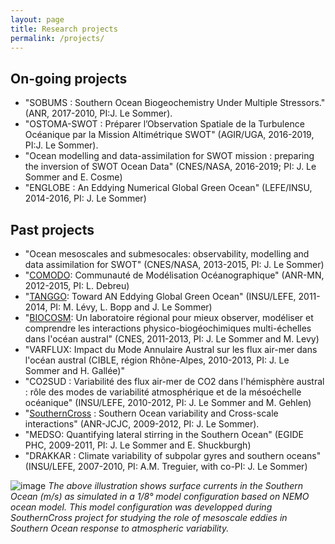```yaml
---
layout: page
title: Research projects
permalink: /projects/
---
```






## On-going projects
- "SOBUMS : Southern Ocean Biogeochemistry Under Multiple Stressors." (ANR, 2017-2010, PI:J. Le Sommer).
- "OSTOMA-SWOT : Préparer l’Observation Spatiale de la TurbulenceOcéanique par la Mission Altimétrique SWOT" (AGIR/UGA, 2016-2019, PI:J. Le Sommer).
- "Ocean modelling and data-assimilation for SWOT mission : preparing the inversion of SWOT Ocean Data" (CNES/NASA, 2016-2019; PI: J. Le Sommer and E. Cosme)
- "ENGLOBE : An Eddying Numerical Global Green Ocean" (LEFE/INSU, 2014-2016, PI: J. Le Sommer)

## Past projects
*   "Ocean mesoscales and submesocales: observability, modelling and data assimilation for SWOT" (CNES/NASA, 2013-2015, PI: J. Le Sommer)  
*   "[COMODO](http://www.comodo-ocean.fr/): Communauté de Modélisation Océanographique" (ANR-MN, 2012-2015, PI: L. Debreu)  
*   "[TANGGO](http://www.tanggo.grenoble.cnrs.fr/): Toward AN Eddying Global Green Ocean" (INSU/LEFE, 2011-2014, PI: M. Lévy, L. Bopp and J. Le Sommer)
*   "[BIOCOSM](http://servforge.legi.grenoble-inp.fr/projects/wg-tanggo-collab/wiki/BIOCOSMPublic): Un laboratoire régional pour mieux observer, modéliser et comprendre les interactions physico-biogéochimiques multi-échelles dans l'océan austral" (CNES, 2011-2013, PI: J. Le Sommer and M. Levy)
*   "VARFLUX: Impact du Mode Annulaire Austral sur les flux air-mer dans l'océan austral (CIBLE, région Rhône-Alpes, 2010-2013, PI: J. Le Sommer and H. Gallée)"
*   "CO2SUD : Variabilité des flux air-mer de CO2  dans l'hémisphère austral : rôle des modes de variabilité atmosphérique et de la mésoéchelle océanique" (INSU/LEFE, 2010-2012, PI: J. Le Sommer and M. Gehlen)
*   "[SouthernCross](http://servforge.legi.grenoble-inp.fr/projects/wg-southern-cross) : Southern Ocean variability and Cross-scale interactions" (ANR-JCJC, 2009-2012, PI: J. Le Sommer).
*   "MEDSO: Quantifying lateral stirring in the Southern Ocean" (EGIDE PHC, 2009-2011, PI: J. Le Sommer and E. Shuckburgh)
*   "DRAKKAR : Climate variability of subpolar gyres and southern oceans" (INSU/LEFE, 2007-2010, PI: A.M. Treguier, with co-PI: J. Le Sommer)

![image]({{site.baseurl}}/img/PERIANT8.png "Southern Ocean surface currents")
*The above illustration shows surface currents in the Southern Ocean (m/s) as simulated in a 1/8° model configuration based on NEMO ocean model. This model configuration was developped during SouthernCross project for studying the role of mesoscale eddies in Southern Ocean response to atmospheric variability.* 
